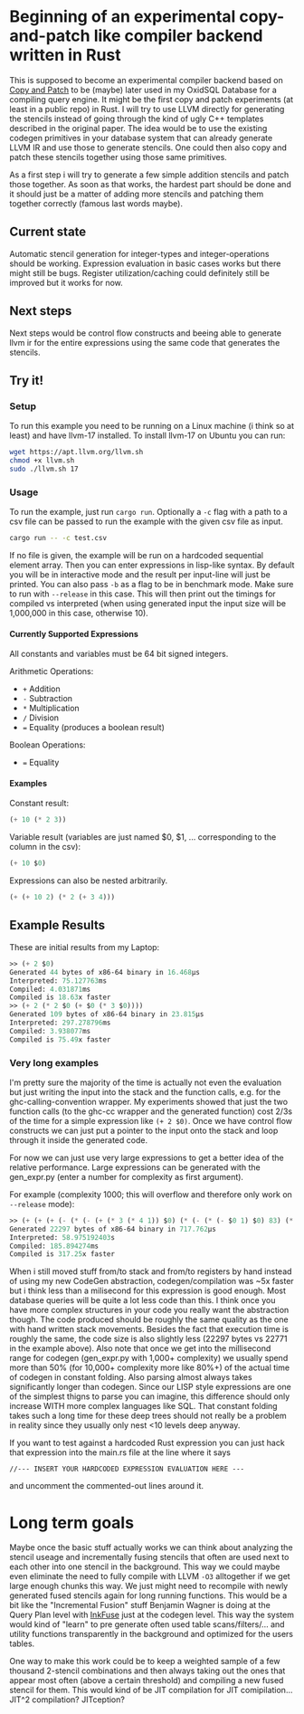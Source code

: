 # Beginning of an experimental copy-and-patch like compiler backend written in Rust

This is supposed to become an experimental compiler backend based on [Copy and Patch](https://fredrikbk.com/publications/copy-and-patch.pdf) to be (maybe) later used in my OxidSQL Database for a compiling query engine. It might be the first copy and patch experiments (at least in a public repo) in Rust. I will try to use LLVM directly for generating the stencils instead of going through the kind of ugly C++ templates described in the original paper. The idea would be to use the existing codegen primitives in your database system that can already generate LLVM IR and use those to generate stencils. One could then also copy and patch these stencils together using those same primitives.

As a first step i will try to generate a few simple addition stencils and patch those together. As soon as that works, the hardest part should be done and it should just be a matter of adding more stencils and patching them together correctly (famous last words maybe).

## Current state

Automatic stencil generation for integer-types and integer-operations should be working. Expression evaluation in basic cases works but there might still be bugs. Register utilization/caching could definitely still be improved but it works for now.

## Next steps

Next steps would be control flow constructs and beeing able to generate llvm ir for the entire expressions using the same code that generates the stencils.

## Try it!

### Setup

To run this example you need to be running on a Linux machine (i think so at least) and have llvm-17 installed. To install llvm-17 on Ubuntu you can run:

```bash
wget https://apt.llvm.org/llvm.sh
chmod +x llvm.sh
sudo ./llvm.sh 17
```

### Usage

To run the example, just run `cargo run`. Optionally a `-c` flag with a path to a csv file can be passed to run the example with the given csv file as input. 

```bash
cargo run -- -c test.csv
```

If no file is given, the example will be run on a hardcoded sequential element array. Then you can enter expressions in lisp-like syntax. By default you will be in interactive mode and the result per input-line will just be printed. You can also pass `-b` as a flag to be in benchmark mode. Make sure to run with `--release` in this case. This will then print out the timings for compiled vs interpreted (when using generated input the input size will be 1,000,000 in this case, otherwise 10). 

#### Currently Supported Expressions

All constants and variables must be 64 bit signed integers.

Arithmetic Operations:
* `+` Addition
* `-` Subtraction
* `*` Multiplication
* `/` Division
* `=` Equality (produces a boolean result)

Boolean Operations:
* `=` Equality

#### Examples

Constant result:
```lisp
(+ 10 (* 2 3))
```

Variable result (variables are just named $0, $1, ... corresponding to the column in the csv):
```lisp
(+ 10 $0)
```

Expressions can also be nested arbitrarily.
```lisp
(+ (+ 10 2) (* 2 (+ 3 4)))
```

## Example Results

These are initial results from my Laptop:

```lisp
>> (+ 2 $0)
Generated 44 bytes of x86-64 binary in 16.468µs
Interpreted: 75.127763ms
Compiled: 4.031871ms
Compiled is 18.63x faster
>> (+ 2 (* 2 $0 (+ $0 (* 3 $0))))
Generated 109 bytes of x86-64 binary in 23.815µs
Interpreted: 297.278796ms
Compiled: 3.938077ms
Compiled is 75.49x faster
```

### Very long examples

I'm pretty sure the majority of the time is actually not even the evaluation but just writing the input into the stack and the function calls, e.g. for the ghc-calling-convention wrapper. My experiments showed that just the two function calls (to the ghc-cc wrapper and the generated function) cost 2/3s of the time for a simple expression like `(+ 2 $0)`. Once we have control flow constructs we can just put a pointer to the input onto the stack and loop through it inside the generated code. 

For now we can just use very large expressions to get a better idea of the relative performance. Large expressions can be generated with the gen_expr.py (enter a number for complexity as first argument). 

For example (complexity 1000; this will overflow and therefore only work on `--release` mode):

```lisp
>> (+ (+ (+ (- (* (- (+ (* 3 (* 4 1)) $0) (* (- (* (- $0 1) $0) 83) (* (* 2 1) 4))) (- (* (+ (+ (+ 2 4) (+ (- $0 5) (* $0 3))) (+ (* (* $0 5) (- (+ $0 7) (+ 7 3))) (* (+ (* $0 9) (+ (* 5 1) $0)) 1))) (* 1 9)) (- (+ (+ (+ (+ 1 9) $0) (+ (+ (+ 5 (- 8 8)) (* $0 10)) (* (* 4 8) (* $0 10)))) 7) (* (* (* (* (+ (- 10 7) $0) 3) $0) $0) 4)))) (+ (+ (- (- $0 7) (- 1 8)) (- (+ (+ (+ 1 4) (* (- $0 7) (* $0 1))) $0) (+ (- 5 1) (+ (+ $0 (- $0 (* 10 4))) (* 9 1))))) (* (+ $0 8) (+ (- (- $0 3) $0) (* (+ 1 (- (+ $0 4) 58)) (* (+ $0 10) $0)))))) (- (+ (+ (+ (+ (- (* $0 8) 18) $0) (+ (+ (+ (+ (- (* $0 8) $0) $0) $0) (- 3 4)) (- (+ (* (+ (- 9 9) (* 7 2)) (* $0 6)) 8) (+ (* 1 (+ (* $0 6) (+ 10 (- 1 2)))) (* (- $0 5) 2))))) (* (- (+ (+ (- $0 6) (+ (* 2 4) (+ (+ $0 (- $0 2)) 8))) (+ (* 7 7) 3)) $0) (* (* (- 25 (- 1 2)) $0) 3))) (+ (- (- (* (+ 6 10) (* (+ (- $0 8) (- $0 6)) 2)) (+ (- $0 8) $0)) (+ (- (+ (+ (- (+ (* 8 4) (- 10 10)) $0) $0) $0) 60) 8)) (- (+ (- 6 8) (- $0 2)) (* (* 3 1) (- 1 10))))) (+ (+ (+ $0 (+ (+ (+ (- (- (* (* 6 7) 4) (+ (- $0 (- $0 10)) $0)) (- (+ 4 2) (* 9 4))) 6) 10) (- (* (* (* $0 4) 3) (* $0 3)) 10))) (- (* (- 1 6) (- (+ (+ $0 3) (+ (+ $0 10) (+ (+ (+ (+ 10 1) (- 4 6)) (+ (* 8 7) (- $0 4))) (+ (* 8 1) (+ $0 9))))) (+ (+ $0 (+ (+ 2 5) $0)) (+ (+ 8 8) (* 10 3))))) (* (* (+ 6 3) 2) (- $0 10)))) (* (+ (- (+ (+ 10 3) (* $0 1)) (+ $0 5)) (+ (+ (+ (* (* $0 8) (- 2 3)) (* $0 2)) (- (- (- 5 2) (* 3 4)) $0)) (+ (* (- (- 4 9) (- 4 7)) 3) (+ $0 7)))) (* (* (- $0 (- $0 8)) (* $0 7)) 3))))) (- (- (- (+ 4 1) 7) (+ (* (+ (- (+ (* 7 8) 4) 9) (* (- (+ (- 3 7) (* $0 9)) $0) (- $0 (- 2 7)))) $0) 7)) (- (+ (* (+ (- (- (+ (* 4 (+ 5 10)) (+ (+ $0 10) 5)) (* 6 10)) (+ $0 9)) (+ (* (* $0 5) (+ (- $0 10) (+ (* $0 7) (+ (+ (* 9 8) 6) (+ 4 3))))) $0)) (+ (+ (- (* (* 2 (+ (* 9 5) $0)) (+ (* (* 3 3) $0) (* (* $0 2) (+ 8 4)))) (- (+ (- (- 10 10) (* (* $0 2) (+ 5 10))) (+ (+ 4 5) (* $0 (- $0 6)))) (* (+ $0 5) 4))) (* (* (+ 10 (+ 3 5)) (+ (+ (* (* 1 7) $0) $0) $0)) (+ (- (* (+ 3 5) (+ $0 7)) (+ (+ (* $0 9) (* 8 8)) (+ (* $0 4) (+ 6 7)))) (+ $0 7)))) $0)) (+ (* (- (+ (- (- 6 9) (* 5 4)) (* (+ (+ 9 (* 1 5)) 3) (* 1 (* (+ (- $0 7) 9) $0)))) (+ (+ (* (+ $0 3) (* (* (- $0 6) (* 9 3)) $0)) (* (+ 6 (+ (- 22 (+ 10 5)) (* (* 6 10) (* (* $0 3) 1)))) (+ (- $0 10) 8))) (+ 2 2))) (- (+ (+ (+ (- $0 3) (- (+ $0 3) 41)) (- 4 6)) (+ 1 (+ (- (+ $0 (+ $0 10)) 2) (+ $0 (+ $0 9))))) (- 8 1))) (* (+ (+ (+ (* 4 9) 9) (+ (+ 10 7) (- (- 5 6) $0))) (+ (+ (* (+ (- $0 1) $0) (+ (+ (* $0 9) (* 5 2)) (+ (- $0 10) $0))) (- (+ $0 8) (* (* 1 2) (+ 3 6)))) (- (* (+ (- (* (* $0 5) (- (- 8 5) 18)) 63) (- (- $0 6) (- (+ $0 8) 1))) (+ (+ (* $0 (+ 2 4)) (- 23 (* (* (- 22 (+ (- $0 4) $0)) $0) (+ $0 1)))) 4)) (- 44 (+ (+ (* 9 7) (* (+ 8 (- 26 (* $0 10))) $0)) (+ 2 (- (+ $0 3) $0))))))) (+ (- (+ (- $0 6) (* $0 4)) 72) (+ (* (+ 10 6) (- 10 9)) (- (+ 10 2) (* $0 8))))))) (* (- (- (- $0 (* (+ (* (+ 3 8) (- $0 9)) (* $0 2)) (* (+ $0 2) $0))) (- (- $0 9) 88)) 76) (+ (* (* $0 6) (+ (+ (- (* $0 7) (- $0 2)) 6) (+ $0 2))) (- (- 10 1) (* (+ 7 (- 7 10)) (+ (- (- 4 10) 82) $0)))))))) (- (+ (* (- (+ (- 29 (+ $0 1)) (+ (+ (- (* $0 8) (+ 8 7)) $0) (- (* (- $0 9) (+ (- 10 9) (+ 5 3))) (+ (* (+ $0 2) $0) 9)))) (* (+ (- (+ (+ (+ (+ 1 9) (* $0 3)) (* 5 1)) (- (+ (- 3 9) $0) $0)) $0) (* (+ (* (- (- (* 2 2) 39) (* $0 5)) (* $0 9)) (* (* $0 9) (* (+ 6 8) (- (+ (+ (* 7 6) $0) (+ (* (+ (* $0 8) 3) $0) $0)) $0)))) (- (- (* (- $0 2) 3) (- 4 2)) (+ 6 (- (* $0 3) 68))))) (+ (- (- $0 7) (- (+ 2 (- 5 10)) $0)) (+ $0 (+ (- $0 5) (+ 2 (* 4 5))))))) (* (+ $0 (+ (+ (+ (* 7 10) 7) (* (+ $0 10) (* (- (- 7 4) $0) (+ (* $0 2) $0)))) (+ (- (- (* 2 5) $0) 31) 7))) (* (* (- (- (+ $0 5) (- 9 5)) (- (* (* (+ (- $0 9) $0) (- $0 4)) (* (+ (+ (* 2 (+ (+ $0 8) (- (+ 9 2) (- 1 8)))) (* (+ $0 (* 1 8)) 2)) $0) (+ 1 (* 3 7)))) (- (+ (- 20 (* 10 9)) $0) (- $0 3)))) (* 1 (- (* 7 10) (+ 1 (+ $0 2))))) 3))) (- (- (+ (+ (- 65 (- (* 10 9) (- $0 1))) (- $0 (- (- (- 5 4) (+ (* $0 6) (+ $0 10))) (* (+ (* 2 (+ $0 5)) (* 4 8)) (- 14 (* $0 9)))))) (* (+ (- (+ (* (- 3 6) (- $0 (* (+ (- 4 10) 8) (+ $0 4)))) $0) (* 5 3)) (- (- (* (- 1 5) (- 5 8)) $0) (+ (* (+ (- 4 1) (+ 2 7)) (- (+ $0 (- (- 6 1) $0)) (+ $0 5))) (+ $0 7)))) (+ (+ (- 5 9) 2) (+ (+ $0 (+ $0 4)) 7)))) (+ (+ (+ (+ (+ (- (+ (+ (+ $0 7) 2) (- (+ (* (- 6 3) $0) (* (+ 6 8) $0)) $0)) (+ (+ $0 (+ 8 6)) (+ 5 (+ 5 1)))) (- (+ 1 1) $0)) (+ (+ (+ 4 5) (+ $0 8)) (+ (- (+ (* 1 (- (+ 5 6) (+ (- $0 8) $0))) (+ 3 (* 8 4))) (* (- $0 6) (+ (* 5 4) 7))) (+ (+ (+ $0 (- (- 8 3) (* 7 8))) (+ (- (+ (* 9 10) 6) (- (- 2 10) (- (+ (+ $0 4) $0) (+ (* 9 7) 2)))) (+ $0 (* 4 6)))) 3)))) (* (+ (+ (* (* (+ (- $0 5) (* $0 4)) (+ (* $0 6) 5)) (+ (+ (+ 10 8) (* $0 4)) $0)) (+ (- (- $0 8) 87) (* 7 6))) 2) (+ (- (+ (- $0 (* 4 9)) (- $0 (* $0 4))) (+ (+ (+ (* 4 5) (* $0 7)) (- (+ (+ $0 1) 8) $0)) (- (+ (+ (- (* $0 10) $0) 8) (+ (* $0 2) (- 1 8))) 91))) (- (+ (- (- (* (+ (+ $0 (* (+ (* 2 4) (* 2 3)) 2)) (+ 8 (- 5 5))) (- (- 1 8) $0)) (- (+ (+ (+ (+ $0 (- (* 7 1) (+ 9 5))) 10) (- (+ $0 6) (+ 8 1))) (+ 10 2)) $0)) (+ (+ (+ (* 1 (* $0 5)) (- $0 6)) (* (+ (* (+ (+ (- 3 7) (* $0 (+ $0 (+ $0 7)))) 5) (* $0 7)) 8) (* 6 5))) (+ (+ (+ (- $0 3) 7) (- 7 2)) $0))) (- (+ 1 5) (* 8 1))) $0)))) (+ (- (+ (- $0 6) (* (* (* (+ (* (+ (- (- $0 6) 73) (+ 9 (- $0 1))) (+ (- 2 5) 8)) (- (+ (- $0 (- (+ 9 9) $0)) (- 4 4)) (+ $0 5))) (+ (+ $0 7) (- $0 (- 1 8)))) (* $0 (+ $0 (- (- (+ (- $0 5) 1) $0) 100)))) (- (+ $0 3) $0))) (+ (* (- $0 3) (* $0 (+ (* $0 7) $0))) (* (+ (+ (+ (* (+ (+ $0 9) 7) $0) (- (* (+ $0 6) (- (* 9 2) 45)) (- 6 2))) (* (* (* 10 9) $0) (- 8 10))) (+ (* $0 9) (- (+ 5 7) (* $0 6)))) (+ (- 2 4) (* 4 1))))) (* (+ (* (+ (+ (* $0 7) 1) 10) (+ $0 (- 8 1))) (- (* 3 7) (* (* (+ 3 (- 6 7)) (+ 5 2)) $0))) (+ (- (+ (- $0 5) (+ 5 (+ 8 8))) $0) (* (+ (* $0 9) (+ $0 10)) $0))))) (* (* (- (+ $0 (+ 9 (- $0 (* $0 2)))) (* (* $0 4) 4)) (* 1 8)) (* (- (+ (+ (- (* $0 7) $0) (+ (+ 5 9) $0)) (+ 3 10)) (- (+ (+ $0 10) (+ (- (+ (- (+ (- $0 4) (+ 8 6)) 6) 5) (- (+ 5 (* 6 3)) (* (- $0 7) (* 8 3)))) (+ (- 4 1) (+ (+ (* $0 7) (- (- $0 (+ 6 8)) $0)) (* $0 (* 3 7)))))) (- $0 1))) (* (- $0 3) (* (+ (* (* 9 6) (+ (+ $0 9) (* $0 5))) $0) 4)))))) (* (+ 2 (* (* (- (* (+ (+ $0 (+ (- $0 10) (+ (* $0 4) $0))) (* 4 9)) (* $0 (+ (* (* (+ 9 (+ 3 (* $0 3))) 4) 2) (* (- 5 6) 4)))) (* (+ (- (* (* (- 7 4) (+ (+ (- $0 9) $0) (+ (* (- (+ $0 (- 6 2)) 85) 2) (* (* (* 5 10) (- 12 (+ (- (+ $0 1) 56) 1))) $0)))) (* (- 8 9) (- 7 3))) (* (- 78 (+ (+ $0 3) (* $0 7))) $0)) (+ (+ 2 9) (+ $0 8))) (+ (* 1 1) (* (* 1 2) (+ (+ (* 2 8) 6) (* (- $0 6) (+ 5 1))))))) (+ (+ (* $0 3) (- $0 (+ (- (+ 6 (* 7 1)) $0) (+ (- 4 1) (- $0 9))))) (+ (- (+ 2 5) (+ 5 6)) (* 1 (* 5 10))))) (+ (+ (- (+ (+ (- 5 8) (* (- $0 9) (- 10 10))) (+ (- 10 2) 10)) (* $0 5)) (+ $0 (+ 4 10))) 8))) (* (+ (- $0 (+ 3 7)) (- (+ $0 (* 6 10)) (* (- (- 6 5) $0) (+ $0 7)))) (* (* (* (+ (+ (+ $0 2) 5) (+ (+ (- $0 8) 6) 9)) (* (+ (+ $0 (* $0 1)) 8) (+ (+ (- 7 3) 1) (+ 4 (- $0 7))))) (- (* (+ (* $0 3) (- (- 6 2) (- 10 1))) 1) 11)) (+ (- 1 2) (- (* (+ (- $0 1) (* 10 1)) (+ (- (* 4 (+ 5 4)) (* $0 6)) (- 4 4))) (- (+ (* (- 5 4) 4) (* 9 9)) 97)))))))) (+ (+ (- (+ (* (- (+ (* (+ $0 5) $0) $0) 29) (- 7 4)) (+ (* (+ $0 9) (+ $0 7)) $0)) (+ (+ 10 (+ $0 (* 5 10))) (+ (* $0 8) (+ (- (* (+ (- (- $0 6) $0) 1) $0) (- 3 4)) 10)))) (* (+ $0 (- (* $0 6) (* 5 8))) (- (* (+ (+ (- (+ (* $0 1) (* 1 7)) 72) (+ (- (- 14 (* (+ 8 6) (+ 7 8))) (- $0 2)) 1)) (* (* (+ $0 2) 1) (+ 1 8))) 1) (+ (- 1 4) (+ $0 9))))) (* (+ (+ (+ 6 (+ $0 5)) 7) (+ (+ 5 8) 9)) (- (- 8 3) (- (+ (+ 9 (+ 5 (* $0 9))) (- (* $0 8) (* $0 5))) $0))))))
Generated 22297 bytes of x86-64 binary in 717.762µs
Interpreted: 58.975192403s
Compiled: 185.894274ms
Compiled is 317.25x faster
```

When i still moved stuff from/to stack and from/to registers by hand instead of using my new CodeGen abstraction, codegen/compilation was ~5x faster but i think less than a milisecond for this expression is good enough. Most database queries will be quite a lot less code than this. I think once you have more complex
structures in your code you really want the abstraction though. The code produced should be roughly the same quality as the one with hand written stack movements. Besides the fact that execution time is roughly the same, the code size is also slightly less (22297 bytes vs 22771 in the example above). Also note that once we get into the millisecond range for codegen (gen_expr.py with 1,000+ complexity) we usually spend more than 50% (for 10,000+ complexity more like 80%+) of the actual time of codegen in constant folding. Also parsing almost always takes significantly longer than codegen. Since our LISP style expressions are one of the simplest thigns to parse you can imagine, this difference should only increase WITH more complex languages like SQL. That constant folding takes such a long time for these deep trees should not really be a problem in reality since they usually only nest <10 levels deep anyway.

If you want to test against a hardcoded Rust expression you can just hack that expression into the main.rs file at the line where it says 
```                            
//--- INSERT YOUR HARDCODED EXPRESSION EVALUATION HERE ---
```
and uncomment the commented-out lines around it.


# Long term goals

Maybe once the basic stuff actually works we can think about analyzing the stencil useage and incrementally fusing stencils that often are used next to each other into one stencil in the background. This way we could maybe even eliminate the need to fully compile with LLVM `-O3` alltogether if we get large enough chunks this way. We just might need to recompile with newly generated fused stencils again for long running functions. This would be a bit like the "Incremental Fusion" stuff Benjamin Wagner is doing at the Query Plan level with [InkFuse](https://github.com/wagjamin/inkfuse) just at the codegen level. This way the system would kind of "learn" to pre generate often used table scans/filters/... and utility functions transparently in the background and optimized for the users tables.

One way to make this work could be to keep a weighted sample of a few thousand 2-stencil combinations and then always taking out the ones that appear most often (above a certain threshold) and compiling a new fused stencil for them. This would kind of be JIT compilation for JIT comipilation... JIT^2 compilation? JITception?